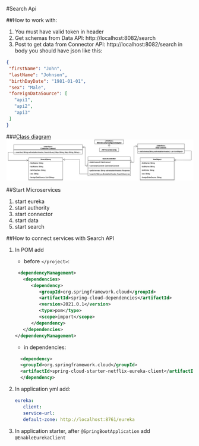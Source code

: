 #Search Api

##How to work with:
1) You must have valid token in header
2) Get schemas from Data API: http://localhost:8082/search
3) Post to get data from Connector API: http://localhost:8082/search in body you should have json like this:
```json
{
 "firstName": "John",
 "lastName": "Johnson",
 "birthDayDate": "1981-01-01",
 "sex": "Male",
 "foreignDataSource": [
   "api1",
   "api2",
   "api3"
 ]
}
```
###[Class diagram](https://drive.google.com/file/d/1_v5K_qAytpAQvTl_efTj0dLoffYO5Og6/view?usp=sharing)
![img.png](img.png)

##Start Microservices
1) start eureka
2) start authority
3) start connector
4) start data
5) start search

##How to connect services with Search API
1) In POM add
   * before `</project>`:
   ```xml
    <dependencyManagement>
      <dependencies>
         <dependency>
            <groupId>org.springframework.cloud</groupId>
            <artifactId>spring-cloud-dependencies</artifactId>
            <version>2021.0.1</version>
            <type>pom</type>
            <scope>import</scope>
         </dependency>
      </dependencies>
   </dependencyManagement>
   ```
   * in dependencies: 
    ```xml
      <dependency>
      <groupId>org.springframework.cloud</groupId>
      <artifactId>spring-cloud-starter-netflix-eureka-client</artifactId>
      </dependency>
      ```
2) In application yml add:
   ```yaml
   eureka:
      client:
      service-url:
      default-zone: http://localhost:8761/eureka
   ```

3) In application starter, after `@SpringBootApplication` add `@EnableEurekaClient`

